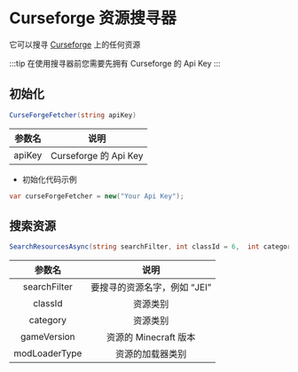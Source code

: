 # Curseforge 资源搜寻器

它可以搜寻 [Curseforge](https://www.curseforge.com/minecraft) 上的任何资源

:::tip
在使用搜寻器前您需要先拥有 Curseforge 的 Api Key
:::

## 初始化

``` cs
CurseForgeFetcher(string apiKey)
```

|参数名|说明|
|:------:|:----:|
|apiKey | Curseforge 的 Api Key |

- 初始化代码示例

``` cs
var curseForgeFetcher = new("Your Api Key");
```

## 搜索资源

``` cs
SearchResourcesAsync(string searchFilter, int classId = 6,  int category = -1, string gameVersion = null,  LoaderType modLoaderType = LoaderType.Any)
```

|参数名|说明|
|:------:|:----:|
|searchFilter | 要搜寻的资源名字，例如 “JEI” |
|classId | 资源类别 |
|category | 资源类别 |
|gameVersion | 资源的 Minecraft 版本 |
|modLoaderType | 资源的加载器类别 |
